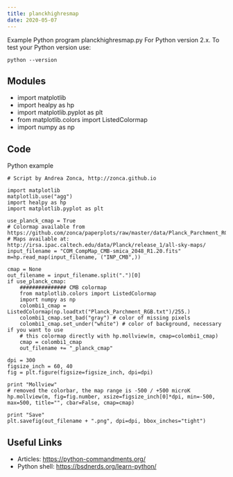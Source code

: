 ```yaml
---
title: planckhighresmap
date: 2020-05-07
---
```

Example Python program planckhighresmap.py
For Python version 2.x.
To test your Python version use:

    python --version

## Modules

* import matplotlib
* import healpy as hp
* import matplotlib.pyplot as plt
* from matplotlib.colors import ListedColormap
* import numpy as np

## Code

Python example

    # Script by Andrea Zonca, http://zonca.github.io
    
    import matplotlib
    matplotlib.use("agg")
    import healpy as hp
    import matplotlib.pyplot as plt
    
    use_planck_cmap = True
    # Colormap available from https://github.com/zonca/paperplots/raw/master/data/Planck_Parchment_RGB.txt
    # Maps available at: http://irsa.ipac.caltech.edu/data/Planck/release_1/all-sky-maps/
    input_filename = "COM_CompMap_CMB-smica_2048_R1.20.fits"
    m=hp.read_map(input_filename, ("INP_CMB",))
    
    cmap = None
    out_filename = input_filename.split(".")[0]
    if use_planck_cmap:
        ############### CMB colormap
        from matplotlib.colors import ListedColormap
        import numpy as np
        colombi1_cmap = ListedColormap(np.loadtxt("Planck_Parchment_RGB.txt")/255.)
        colombi1_cmap.set_bad("gray") # color of missing pixels
        colombi1_cmap.set_under("white") # color of background, necessary if you want to use
        # this colormap directly with hp.mollview(m, cmap=colombi1_cmap)
        cmap = colombi1_cmap
        out_filename += "_planck_cmap"
    
    dpi = 300
    figsize_inch = 60, 40
    fig = plt.figure(figsize=figsize_inch, dpi=dpi)
    
    print "Mollview"
    # removed the colorbar, the map range is -500 / +500 microK
    hp.mollview(m, fig=fig.number, xsize=figsize_inch[0]*dpi, min=-500, max=500, title="", cbar=False, cmap=cmap)
    
    print "Save"
    plt.savefig(out_filename + ".png", dpi=dpi, bbox_inches="tight")

## Useful Links

- Articles: https://python-commandments.org/
- Python shell: https://bsdnerds.org/learn-python/
